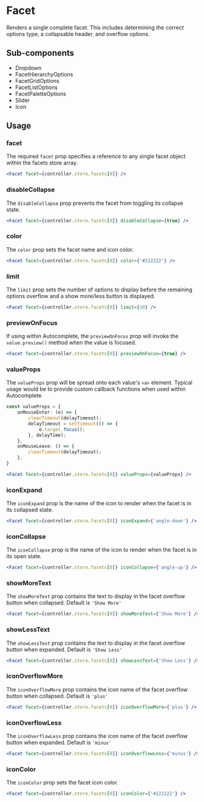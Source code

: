 # Facet

Renders a single complete facet. This includes determining the correct options type, a collapsable header, and overflow options. 

## Sub-components
- Dropdown
- FacetHierarchyOptions
- FacetGridOptions
- FacetListOptions
- FacetPaletteOptions
- Slider
- Icon

## Usage

### facet
The required `facet` prop specifies a reference to any single facet object within the facets store array. 

```jsx
<Facet facet={controller.store.facets[0]} />
```

### disableCollapse
The `disableCollapse` prop prevents the facet from toggling its collapse state. 

```jsx
<Facet facet={controller.store.facets[0]} disableCollapse={true} />
```

### color
The `color` prop sets the facet name and icon color.

```jsx
<Facet facet={controller.store.facets[0]} color={'#222222'} />
```

### limit
The `limit` prop sets the number of options to display before the remaining options overflow and a show more/less button is displayed. 

```jsx
<Facet facet={controller.store.facets[0]} limit={10} />
```

### previewOnFocus
If using within Autocomplete, the `previewOnFocus` prop will invoke the `value.preview()` method when the value is focused. 

```jsx
<Facet facet={controller.store.facets[0]} previewOnFocus={true} />
```

### valueProps
The `valueProps` prop will be spread onto each value's `<a>` element. Typical usage would be to provide custom callback functions when used within Autocomplete.

```typescript
const valueProps = {
	onMouseEnter: (e) => {
		clearTimeout(delayTimeout);
		delayTimeout = setTimeout(() => {
			e.target.focus();
		}, delayTime);
	},
	onMouseLeave: () => {
		clearTimeout(delayTimeout);
	},
}
```

```jsx
<Facet facet={controller.store.facets[0]} valueProps={valueProps} />
```

### iconExpand
The `iconExpand` prop is the name of the icon to render when the facet is in its collapsed state.

```jsx
<Facet facet={controller.store.facets[0]} iconExpand={'angle-down'} />
```

### iconCollapse
The `iconCollapse` prop is the name of the icon to render when the facet is in its open state.

```jsx
<Facet facet={controller.store.facets[0]} iconCollapse={'angle-up'} />
```

### showMoreText
The `showMoreText` prop contains the text to display in the facet overflow button when collapsed. Default is `'Show More'`

```jsx
<Facet facet={controller.store.facets[0]} showMoreText={'Show More'} />
```

### showLessText
The `showLessText` prop contains the text to display in the facet overflow button when expanded. Default is `'Show Less'`

```jsx
<Facet facet={controller.store.facets[0]} showLessText={'Show Less'} />
```

### iconOverflowMore
The `iconOverflowMore` prop contains the icon name of the facet overflow button when collapsed. Default is `'plus'`

```jsx
<Facet facet={controller.store.facets[0]} iconOverflowMore={'plus'} />
```

### iconOverflowLess
The `iconOverflowLess` prop contains the icon name of the facet overflow button when expanded. Default is `'minus'`

```jsx
<Facet facet={controller.store.facets[0]} iconOverflowLess={'minus'} />
```

### iconColor
The `iconColor` prop sets the facet icon color.

```jsx
<Facet facet={controller.store.facets[0]} iconColor={'#222222'} />
```
